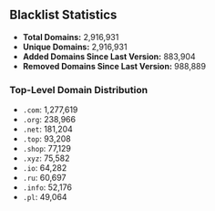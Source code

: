 ## Blacklist Statistics

- **Total Domains:** 2,916,931
- **Unique Domains:** 2,916,931
- **Added Domains Since Last Version:** 883,904
- **Removed Domains Since Last Version:** 988,889

### Top-Level Domain Distribution

-  `.com`: 1,277,619
-  `.org`: 238,966
-  `.net`: 181,204
-  `.top`: 93,208
-  `.shop`: 77,129
-  `.xyz`: 75,582
-  `.io`: 64,282
-  `.ru`: 60,697
-  `.info`: 52,176
-  `.pl`: 49,064
